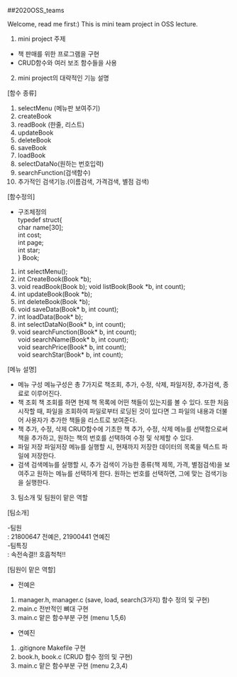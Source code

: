 ##2020OSS_teams

Welcome, read me first:)
This is mini team project in OSS lecture.


1. mini project 주제

- 책 판매를 위한 프로그램을 구현
- CRUD함수와 여러 보조 함수들을 사용


2. mini project의 대략적인 기능 설명

[함수 종류]
1. selectMenu (메뉴판 보여주기)
2. createBook
3. readBook (한줄, 리스트)
4. updateBook
5. deleteBook
6. saveBook
7. loadBook
8. selectDataNo(원하는 번호입력)
9. searchFunction(검색함수)
10. 추가적인 검색기능.(이름검색, 가격검색, 별점 검색)

[함수정의]
- 구조체정의  
 typedef struct{  
    char name[30];  
    int cost;  
    int page;  
    int star;  
} Book;

1. int selectMenu();
2. int CreateBook(Book *b);
3. void readBook(Book b);
   void listBook(Book *b, int count);
4. int updateBook(Book *b);
5. int deleteBook(Book *b);
6. void saveData(Book* b, int count);
7. int loadData(Book* b);
8. int selectDataNo(Book* b, int count);  
9. void searchFunction(Book* b, int count);  
   void searchName(Book* b, int count);  
   void searchPrice(Book* b, int count);  
   void searchStar(Book* b, int count);  

[메뉴 설명]
- 메뉴 구성
메뉴구성은 총 7가지로 책조회, 추가, 수정, 삭제, 파일저장, 추가검색, 종료로 이루어진다.
- 책 조회
책 조회를 하면 현제 책 목록에 어떤 책들이 있는지를 볼 수 있다.
또한 처음 시작할 때, 파일을 조회하여 파일로부터 로딩된 것이 있다면 그 파일의 내용과 더불어 사용자가 추가한 책들을 리스트로 보여준다.
- 책 추가, 수정, 삭제
CRUD함수에 기초한 책 추가, 수정, 삭제  메뉴를 선택함으로써 책을 추가하고, 원하는 책의 번호를 선택하여 수정 및 삭제할 수 있다.
- 파일 저장 
파일저장 메뉴를 실행할 시, 현재까지 저장한 데이터의 목록을 텍스트 파일에 저장한다.
- 검색
검색메뉴를 실행할 시, 추가 검색이 가능한 종류(책 제목, 가격, 별점검색)을 보여주고 원하는 메뉴를 선택하게 한다. 원하는 번호를 선택하면, 그에 맞는 검색기능을 실행한다.

3. 팀소개 및 팀원이 맡은 역할

[팀소개]  

-팀원  
: 21800647 전예은, 21900441 연예진  
-팀특징  
: 속전속결!! 호흡척척!!


[팀원이 맡은 역할]

- 전예은
1. manager.h, manager.c (save, load, search(3가지) 함수 정의 및 구현)
2. main.c 전반적인 뼈대 구현
3. main.c 맡은 함수부분 구현 (menu 1,5,6)

- 연예진
1. .gitignore Makefile 구현
2. book.h, book.c (CRUD 함수 정의 및 구현)
3. main.c 맡은 함수부분 구현 (menu 2,3,4)

